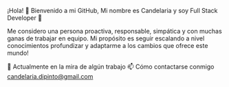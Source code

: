 ¡Hola! 👋 Bienvenido a mi GitHub, Mi nombre es Candelaria y soy Full Stack Developer 🚀

Me considero una persona proactiva, responsable, simpática y con muchas ganas de trabajar en equipo.
Mi propósito es seguir escalando a nivel conocimientos profundizar y adaptarme a los cambios que ofrece
este mundo!

🔭 Actualmente en la mira de algún trabajo
📫 Cómo contactarse conmigo candelaria.dipinto@gmail.com

